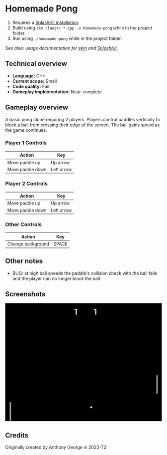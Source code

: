 # Homemade Pong

1. Requires a [SplashKit installation](https://splashkit.io/installation/).
2. Build using `skm clang++ *.cpp -o homemade-pong` while in the project folder.
3. Run using `./homemade-pong` while in the project folder.

_See also: usage documentation for [skm](https://github.com/splashkit/skm/blob/master/README.MD) and [SplashKit](https://splashkit.io/guides/using-splashkit/0-overview/)._

## Technical overview

- **Language:** C++
- **Current scope:** Small
- **Code quality:** Fair
- **Gameplay implementation:** Near-complete

## Gameplay overview

A basic pong clone requiring 2 players. Players control paddles vertically to block a ball from crossing their edge of the screen. The ball gains speed as the game continues.

### Player 1 Controls

| Action            | Key              |
|-------------------|------------------|
| Move paddle up    | Up arrow         |
| Move paddle down  | Left arrow       |

### Player 2 Controls

| Action            | Key              |
|-------------------|------------------|
| Move paddle up    | Up arrow         |
| Move paddle down  | Left arrow       |

### Other Controls

| Action            | Key              |
|-------------------|------------------|
| Change background | SPACE            |

## Other notes

- BUG: at high ball speeds the paddle's collision check with the ball fails and the player can no longer block the ball.

## Screenshots

![](docs/screenshot-01.png)

## Credits

Originally created by Anthony George in 2022-T2.
